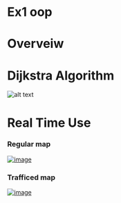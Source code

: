 # Ex1 oop
# Overveiw 
# Dijkstra Algorithm
![alt text](https://i.ibb.co/G25wb87/Dijkstra-Ex1.png)
# Real Time Use

### Regular map
[![image](https://www.linkpicture.com/q/צילום-מסך-2020-11-19-ב-12.19.02_1.png)](https://www.linkpicture.com/view.php?img=LPic5fb65455dfb331797244551)



### Trafficed map 
[![image](https://www.linkpicture.com/q/צילום-מסך-2020-11-19-ב-12.15.51.png)](https://www.linkpicture.com/view.php?img=LPic5fb646102beca472179639)

